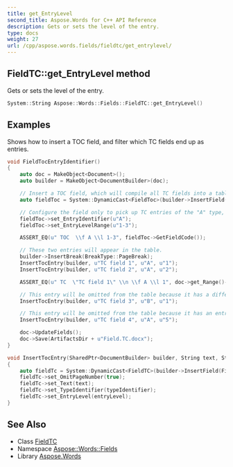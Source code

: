 ```yaml
---
title: get_EntryLevel
second_title: Aspose.Words for C++ API Reference
description: Gets or sets the level of the entry.
type: docs
weight: 27
url: /cpp/aspose.words.fields/fieldtc/get_entrylevel/
---
```

## FieldTC::get_EntryLevel method


Gets or sets the level of the entry.

```cpp
System::String Aspose::Words::Fields::FieldTC::get_EntryLevel()
```


## Examples



Shows how to insert a TOC field, and filter which TC fields end up as entries. 
```cpp
void FieldTocEntryIdentifier()
{
    auto doc = MakeObject<Document>();
    auto builder = MakeObject<DocumentBuilder>(doc);

    // Insert a TOC field, which will compile all TC fields into a table of contents.
    auto fieldToc = System::DynamicCast<FieldToc>(builder->InsertField(FieldType::FieldTOC, true));

    // Configure the field only to pick up TC entries of the "A" type, and an entry-level between 1 and 3.
    fieldToc->set_EntryIdentifier(u"A");
    fieldToc->set_EntryLevelRange(u"1-3");

    ASSERT_EQ(u" TOC  \\f A \\l 1-3", fieldToc->GetFieldCode());

    // These two entries will appear in the table.
    builder->InsertBreak(BreakType::PageBreak);
    InsertTocEntry(builder, u"TC field 1", u"A", u"1");
    InsertTocEntry(builder, u"TC field 2", u"A", u"2");

    ASSERT_EQ(u" TC  \"TC field 1\" \\n \\f A \\l 1", doc->get_Range()->get_Fields()->idx_get(1)->GetFieldCode());

    // This entry will be omitted from the table because it has a different type from "A".
    InsertTocEntry(builder, u"TC field 3", u"B", u"1");

    // This entry will be omitted from the table because it has an entry-level outside of the 1-3 range.
    InsertTocEntry(builder, u"TC field 4", u"A", u"5");

    doc->UpdateFields();
    doc->Save(ArtifactsDir + u"Field.TC.docx");
}

void InsertTocEntry(SharedPtr<DocumentBuilder> builder, String text, String typeIdentifier, String entryLevel)
{
    auto fieldTc = System::DynamicCast<FieldTC>(builder->InsertField(FieldType::FieldTOCEntry, true));
    fieldTc->set_OmitPageNumber(true);
    fieldTc->set_Text(text);
    fieldTc->set_TypeIdentifier(typeIdentifier);
    fieldTc->set_EntryLevel(entryLevel);
}
```

## See Also

* Class [FieldTC](../)
* Namespace [Aspose::Words::Fields](../../)
* Library [Aspose.Words](../../../)
